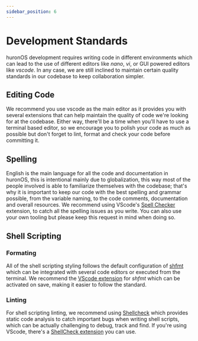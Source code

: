 ```yaml
---
sidebar_position: 6
---
```


# Development Standards

huronOS development requires writing code in different environments which can lead to the use of different editors like *nano*, *vi*, or GUI powered editors like *vscode*. In any case, we are still inclined to maintain certain quality standards in our codebase to keep collaboration simpler.

## Editing Code
We recommend you use vscode as the main editor as it provides you with several extensions that can help maintain the quality of code we're looking for at the codebase. Either way, there'll be a time when you'll have to use a terminal based editor, so we encourage you to polish your code as much as possible but don't forget to lint, format and check your code before committing it.

## Spelling
English is the main language for all the code and documentation in huronOS, this is intentional mainly due to globalization, this way most of the people involved is able to familiarize themselves with the codebase; that's why it is important to keep our code with the best spelling and grammar possible, from the variable naming, to the code comments, documentation and overall resources. We recommend using VScode's [Spell Checker](https://marketplace.visualstudio.com/items?itemName=streetsidesoftware.code-spell-checker) extension, to catch all the spelling issues as you write. You can also use your own tooling but please keep this request in mind when doing so.

## Shell Scripting

### Formating
All of the shell scripting styling follows the default configuration of [shfmt](https://github.com/mvdan/sh) which can be integrated with several code editors or executed from the terminal.
We recommend the [VScode extension](https://marketplace.visualstudio.com/items?itemName=foxundermoon.shell-format) for *shfmt* which can be activated on save, making it easier to follow the standard.

### Linting
For shell scripting linting, we recommend using [Shellcheck](https://github.com/koalaman/shellcheck) which provides static code analysis to catch important bugs when writing shell scripts, which can be actually challenging to debug, track and find. If you're using VScode, there's a [ShellCheck extension](https://github.com/vscode-shellcheck/vscode-shellcheck) you can use.
